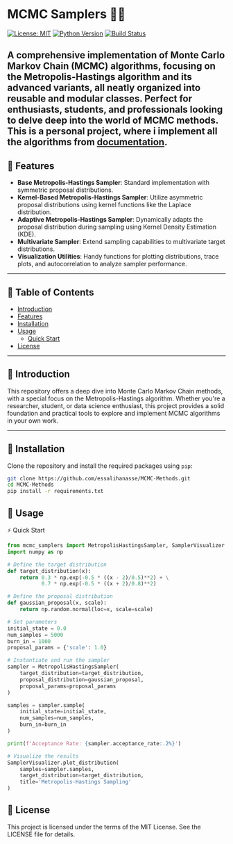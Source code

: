 # MCMC Samplers 🧮🔥

[![License: MIT](https://img.shields.io/badge/License-MIT-blue.svg)](LICENSE)
[![Python Version](https://img.shields.io/badge/Python-3.6%2B-blue.svg)](#-requirements)
[![Build Status](https://img.shields.io/badge/build-passing-brightgreen.svg)](#)

A comprehensive implementation of Monte Carlo Markov Chain (MCMC) algorithms, focusing on the **Metropolis-Hastings** algorithm and its advanced variants, all neatly organized into reusable and modular classes. Perfect for enthusiasts, students, and professionals looking to delve deep into the world of MCMC methods.
This is a personal project, where i implement all the algorithms from [documentation](https://m-clark.github.io/docs/ld_mcmc/#preface).
---

## 🌟 Features

- **Base Metropolis-Hastings Sampler**: Standard implementation with symmetric proposal distributions.
- **Kernel-Based Metropolis-Hastings Sampler**: Utilize asymmetric proposal distributions using kernel functions like the Laplace distribution.
- **Adaptive Metropolis-Hastings Sampler**: Dynamically adapts the proposal distribution during sampling using Kernel Density Estimation (KDE).
- **Multivariate Sampler**: Extend sampling capabilities to multivariate target distributions.
- **Visualization Utilities**: Handy functions for plotting distributions, trace plots, and autocorrelation to analyze sampler performance.

---

## 📖 Table of Contents

- [Introduction](#-introduction)
- [Features](#-features)
- [Installation](#-installation)
- [Usage](#-usage)
  - [Quick Start](#-quick-start)
- [License](#-license)

---

## 🚀 Introduction

This repository offers a deep dive into Monte Carlo Markov Chain methods, with a special focus on the Metropolis-Hastings algorithm. Whether you're a researcher, student, or data science enthusiast, this project provides a solid foundation and practical tools to explore and implement MCMC algorithms in your own work.

---

## 🔧 Installation

Clone the repository and install the required packages using `pip`:

```bash
git clone https://github.com/essalihanasse/MCMC-Methods.git
cd MCMC-Methods
pip install -r requirements.txt
```
## 📝 Usage
⚡ Quick Start
```python
from mcmc_samplers import MetropolisHastingsSampler, SamplerVisualizer
import numpy as np

# Define the target distribution
def target_distribution(x):
    return 0.3 * np.exp(-0.5 * ((x - 2)/0.5)**2) + \
           0.7 * np.exp(-0.5 * ((x + 2)/0.8)**2)

# Define the proposal distribution
def gaussian_proposal(x, scale):
    return np.random.normal(loc=x, scale=scale)

# Set parameters
initial_state = 0.0
num_samples = 5000
burn_in = 1000
proposal_params = {'scale': 1.0}

# Instantiate and run the sampler
sampler = MetropolisHastingsSampler(
    target_distribution=target_distribution,
    proposal_distribution=gaussian_proposal,
    proposal_params=proposal_params
)

samples = sampler.sample(
    initial_state=initial_state,
    num_samples=num_samples,
    burn_in=burn_in
)

print(f'Acceptance Rate: {sampler.acceptance_rate:.2%}')

# Visualize the results
SamplerVisualizer.plot_distribution(
    samples=sampler.samples,
    target_distribution=target_distribution,
    title='Metropolis-Hastings Sampling'
)

```
## 📄 License
This project is licensed under the terms of the MIT License. See the LICENSE file for details.
